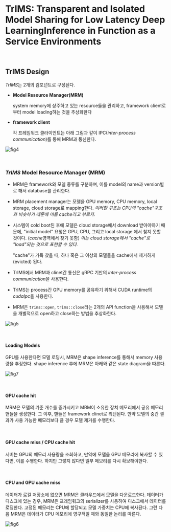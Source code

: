 # TrIMS: Transparent and Isolated Model Sharing for Low Latency Deep LearningInference in Function as a Service Environments

​    

## TrIMS Design

*TrIMS*는 2개의 컴포넌트로 구성된다.

- **Model Resource Manager(MRM)**

  system memory에 상주하고 있는 resource들을 관리하고, framework client로부터 model loading하는 것을 추상화한다

- **framework client**

  각 프레임워크 클라이언트는 아래 그림과 같이 IPC(*inter-process communication*)를 통해 MRM과 통신한다.



![fig4](https://user-images.githubusercontent.com/13328380/51810131-68a6d880-22e9-11e9-9118-4d0a6a153ea5.PNG)

​    

### *TrIMS* Model Resource Manager (MRM)

- MRM은 framework와 모델 종류를 구분하며, 이를 model의 name과 version별로 해서 database를 관리한다. 

- MRM placement manager는 모델을 GPU memory, CPU memory, local storage, cloud storage로 mapping한다. *이러한 구조는 CPU의 "cache"구조와 비슷하기 때문에 이를 cache라고 부르자.* 

- 시스템이 cold boot된 후에 모델은 cloud storage에서 download 받아야하기 때문에, "initial model" 요청은 GPU, CPU, 그리고 local storage 에서 찾지 못할 것이다. (*cache*영역에서 찾기 못함) *이는 cloud storage에서 "cache"로 "load"되는 것으로 표현할 수 있다.* 

  "cache"가 가득 찼을 때, 하나 혹은 그 이상의 모델들을 cache에서 제거하게(evicted) 된다.

- TrIMS에서 MRM과 clinet간 통신은 gRPC 기반의 *inter-process communication*을 사용한다. 

- TrIMS는 process간 GPU memory를 공유하기 위해서 CUDA runtime의 *cudaIpc*을 사용한다.
- MRM은 `trims::open`, `trims::close`라는 2개의 API function을 사용해서 모델을 개별적으로 open하고 close하는 방법을 추상화한다.



![fig5](https://user-images.githubusercontent.com/13328380/51810481-63e32400-22eb-11e9-9767-db858ec4b9d2.PNG)

​    

#### Loading Models

GPU를 사용한다면 모델 로딩시, MRM은 shape inference를 통해서 memory 사용량을 추정한다. shape inference 후에 MRM은 아래와 같은 state diagram을 따른다.



![fig7](https://user-images.githubusercontent.com/13328380/51810544-deac3f00-22eb-11e9-8f05-83b6e7ab086b.PNG)



​     

#### GPU cache hit

MRM은 모델의 기준 개수를 증가시키고 MRM이 소유한 장치 메모리에서 공유 메모리 핸들을 생성한다. 그 이후, 핸들은 framework clinet로 리턴된다. 만약 모델의 중간 결과가 사용 가능한 메모리보다 클 경우 모델 제거를 수행한다.

​    

#### GPU cache miss / CPU cache hit

서버는 GPU의 메모리 사용량을 조회하고, 만약에 모델을 GPU 메모리에 복사할 수 있다면, 이를 수행한다. 하지만 그렇지 않다면 일부 메모리를 다시 확보해야한다.

​    

#### CPU and GPU cache miss

데이터가 로컬 저장소에 없으면 MRM은 클라우드에서 모델을 다운로드한다. 데이터가 디스크에 있는 경우, MRM은 프레임워크의 serializer를 사용하여 디스크에서 데이터를 로딩한다. 고정된 메모리는 CPU에 할당되고 모델 가중치는 CPU에 복사된다. 그런 다음 MRM은 데이터가 CPU 메모리에 영구적일 때와 동일한 논리를 따른다.



![fig6](https://user-images.githubusercontent.com/13328380/51810681-b7a23d00-22ec-11e9-99c1-3f3594c66bae.PNG)


